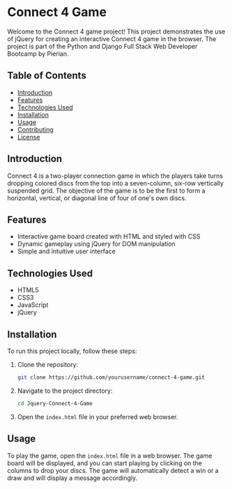 # Connect 4 Game

Welcome to the Connect 4 game project! This project demonstrates the use of jQuery for creating an interactive Connect 4 game in the browser. The project is part of the Python and Django Full Stack Web Developer Bootcamp by Pierian.

## Table of Contents
- [Introduction](#introduction)
- [Features](#features)
- [Technologies Used](#technologies-used)
- [Installation](#installation)
- [Usage](#usage)
- [Contributing](#contributing)
- [License](#license)

## Introduction
Connect 4 is a two-player connection game in which the players take turns dropping colored discs from the top into a seven-column, six-row vertically suspended grid. The objective of the game is to be the first to form a horizontal, vertical, or diagonal line of four of one's own discs.

## Features
- Interactive game board created with HTML and styled with CSS
- Dynamic gameplay using jQuery for DOM manipulation
- Simple and intuitive user interface

## Technologies Used
- HTML5
- CSS3
- JavaScript
- jQuery

## Installation
To run this project locally, follow these steps:

1. Clone the repository:
    ```sh
    git clone https://github.com/yourusername/connect-4-game.git
    ```

2. Navigate to the project directory:
    ```sh
    cd Jquery-Connect-4-Game
    ```

3. Open the `index.html` file in your preferred web browser.

## Usage
To play the game, open the `index.html` file in a web browser. The game board will be displayed, and you can start playing by clicking on the columns to drop your discs. The game will automatically detect a win or a draw and will display a message accordingly.

